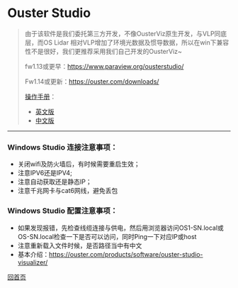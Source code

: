 # Ouster Studio

> 由于该软件是我们委托第三方开发，不像OusterViz原生开发，与VLP同底层，而OS Lidar 相对VLP增加了环境光数据及惯导数据，所以在win下兼容性不是很好，我们更推荐采用我们自己开发的OusterViz~
>
> fw1.13或更早：https://www.paraview.org/ousterstudio/
>
> Fw1.14或更新：https://ouster.com/downloads/
>
> [操作手册](https://ouster.atlassian.net/wiki/spaces/SUPPORT/pages/924090373?atlOrigin=eyJpIjoiNTk4MWFjMjk3MzgxNGRlNzg0NjI5Njc0OGY3ODkwN2IiLCJwIjoiYyJ9)：
>
> - [英文版](https://data.ouster.io/downloads/Ouster-Studio-user-guide.pdf?__hstc=34987006.3b498ee11237b4e28da832cc795fa6b7.1603177544769.1606967208102.1607045278647.6&__hssc=34987006.1.1607045278647&__hsfp=3202914155)
> - [中文版](https://ouster.oss-cn-shanghai.aliyuncs.com/get%20started/Ouster-Studio-user-guide.pdf)

---
### Windows Studio 连接注意事项：

- 关闭wifi及防火墙后，有时候需要重启生效；
- 注意IPV6还是IPV4; 
- 注意自动获取还是静态IP；
- 注意千兆网卡与cat6网线，避免丢包

### Windows Studio 配置注意事项：

- 如果发现报错，先检查线缆连接与供电，然后用浏览器访问OS1-SN.local或OS-SN.local检查一下是否可以访问，同时Ping一下对应IP或host
- 注意重新载入文件时候，是否路径当中有中文
- 基本介绍：https://ouster.com/products/software/ouster-studio-visualizer/



[回首页](README)